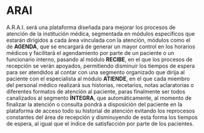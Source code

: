 # ARAI
A.R.A.I.  será una plataforma diseñada para mejorar los procesos de atención de la institución médica, segmentada en módulos específicos que estarán dirigidos a cada área vinculada con la atención, módulos como el de **AGENDA**, que se encargará de generar un mayor control en los horarios médicos y facilitará el agendamiento por parte de un paciente  o un funcionario interno, pasando al módulo **RECIBE**, en el que los procesos de recepción se verán apoyados, permitiendo disminuir los tiempos de espera para ser atendidos al contar con una segmento organizado que dirija al paciente con el especialista al módulo **ATIENDE**, en el que cada miembro del personal médico realizará sus historias, recetarios, notas aclaratorias o diferentes formatos de atención al paciente, paras finalmente ser todos canalizados al segmento **ÍNTEGRA**, que automáticamente, al momento de finalizar la atención o consulta pondrá a disposición del paciente en la plataforma de acceso todo su historial de atención evitando los reprocesos constantes del área de recepción y disminuyendo de esta forma los tiempos de espera, al igual que el  índice de satisfacción por parte de los pacientes.
